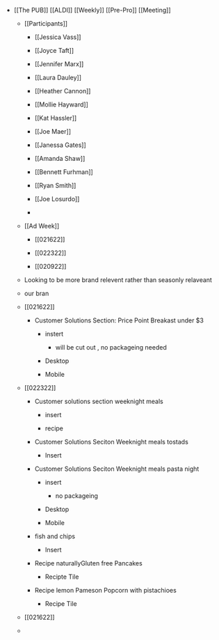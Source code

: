 - [[The PUB]] [[ALDI]] [[Weekly]] [[Pre-Pro]] [[Meeting]]
	 - [[Participants]]
		 - [[Jessica Vass]]

		 - [[Joyce Taft]]

		 - [[Jennifer Marx]]

		 - [[Laura Dauley]]

		 - [[Heather Cannon]]

		 - [[Mollie Hayward]]

		 - [[Kat Hassler]]

		 - [[Joe Maer]]

		 - [[Janessa Gates]]

		 - [[Amanda Shaw]]

		 - [[Bennett Furhman]]

		 - [[Ryan Smith]]

		 - [[Joe Losurdo]]

		 - 

	 - [[Ad Week]]
		 - [[021622]]

		 - [[022322]]

		 - [[020922]]

	 - Looking to be more brand relevent rather than seasonly relaveant 

	 - our bran

	 - [[021622]]
		 - Customer Solutions Section: Price Point Breakast under $3
			 - instert
				 - will be cut out , no packageing needed 

			 - Desktop 

			 - Mobile

	 - [[022322]]
		 - Customer solutions section weeknight meals 
			 - insert

			 - recipe

		 - Customer Solutions Seciton  Weeknight meals tostads 
			 - Insert

		 - Customer Solutions Seciton  Weeknight meals pasta night 
			 - insert  
				 - no packageing 

			 - Desktop

			 - Mobile

		 - fish and chips
			 - Insert

		 - Recipe naturallyGluten free Pancakes 
			 - Recipte Tile 

		 - Recipe lemon Pameson Popcorn with pistachioes 
			 - Recipe Tile

	 - [[021622]]

	 - 
